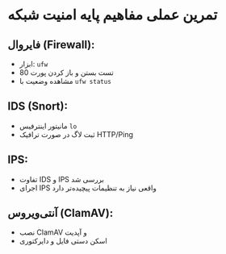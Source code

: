 # تمرین عملی مفاهیم پایه امنیت شبکه

## فایروال (Firewall):
- ابزار: `ufw`
- تست بستن و باز کردن پورت 80
- مشاهده وضعیت با `ufw status`

## IDS (Snort):
- مانیتور اینترفیس `lo`
- ثبت لاگ در صورت ترافیک HTTP/Ping

## IPS:
- تفاوت IDS و IPS بررسی شد
- اجرای IPS واقعی نیاز به تنظیمات پیچیده‌تر دارد

## آنتی‌ویروس (ClamAV):
- نصب ClamAV و آپدیت
- اسکن دستی فایل و دایرکتوری
